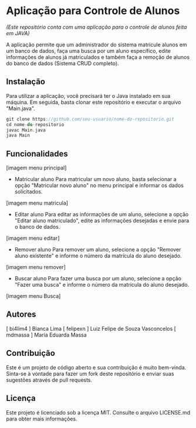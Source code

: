 # Aplicação para Controle de Alunos
_(Este repositório conta com uma aplicação para o controle de alunos feita em JAVA)_

A aplicação permite que um administrador do sistema matricule alunos em um banco de dados, faça uma busca por um aluno específico, edite informações de alunos já matriculados e também faça a remoção de alunos do banco de dados (Sistema CRUD completo).

## Instalação
Para utilizar a aplicação, você precisará ter o Java instalado em sua máquina. Em seguida, basta clonar este repositório e executar o arquivo "Main.java".

``` C
git clone https://github.com/seu-usuario/nome-do-repositorio.git
cd nome-do-repositorio
javac Main.java
java Main
```

## Funcionalidades

[imagem menu principal]

* Matricular aluno
Para matricular um novo aluno, basta selecionar a opção "Matricular novo aluno" no menu principal e informar os dados solicitados.

[imagem menu matricula]


* Editar aluno
Para editar as informações de um aluno, selecione a opção "Editar aluno matriculado", edite as informações desejadas e envie para o banco de dados.

[imagem menu editar]


* Remover aluno
Para remover um aluno, selecione a opção "Remover aluno existente" e informe o número da matrícula do aluno desejado.

[imagem menu remover]


* Buscar aluno
Para fazer uma busca por um aluno, selecione a opção "Fazer uma busca" e informe o número da matrícula do aluno desejado.

[imagem menu Busca]


## Autores

[  bi4lim4  ] Bianca Lima
[  felipexn ] Luiz Felipe de Souza Vasconcelos
[  mdmassa  ] Maria Eduarda Massa

## Contribuição
Este é um projeto de código aberto e sua contribuição é muito bem-vinda. Sinta-se à vontade para fazer um fork deste repositório e enviar suas sugestões através de pull requests.

## Licença
Este projeto é licenciado sob a licença MIT. Consulte o arquivo LICENSE.md para obter mais informações.